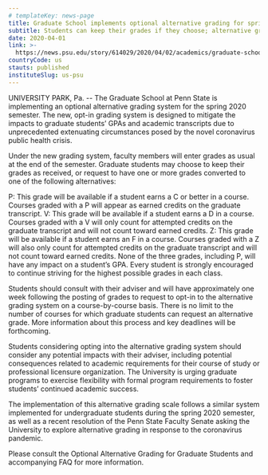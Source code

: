```yaml
---
# templateKey: news-page
title: Graduate School implements optional alternative grading for spring 2020 semester
subtitle: Students can keep their grades if they choose; alternative grades will not impact GPA
date: 2020-04-01
link: >-
  https://news.psu.edu/story/614029/2020/04/02/academics/graduate-school-implements-optional-alternative-grading-spring
countryCode: us
stauts: published
instituteSlug: us-psu
---
```


UNIVERSITY PARK, Pa. -- The Graduate School at Penn State is implementing an optional alternative grading system for the spring 2020 semester. The new, opt-in grading system is designed to mitigate the impacts to graduate students’ GPAs and academic transcripts due to unprecedented extenuating circumstances posed by the novel coronavirus public health crisis.

Under the new grading system, faculty members will enter grades as usual at the end of the semester. Graduate students may choose to keep their grades as received, or request to have one or more grades converted to one of the following alternatives:

P: This grade will be available if a student earns a C or better in a course. Courses graded with a P will appear as earned credits on the graduate transcript.
V: This grade will be available if a student earns a D in a course. Courses graded with a V will only count for attempted credits on the graduate transcript and will not count toward earned credits.
Z: This grade will be available if a student earns an F in a course. Courses graded with a Z will also only count for attempted credits on the graduate transcript and will not count toward earned credits.
None of the three grades, including P, will have any impact on a student’s GPA. Every student is strongly encouraged to continue striving for the highest possible grades in each class.

Students should consult with their adviser and will have approximately one week following the posting of grades to request to opt-in to the alternative grading system on a course-by-course basis. There is no limit to the number of courses for which graduate students can request an alternative grade. More information about this process and key deadlines will be forthcoming.

Students considering opting into the alternative grading system should consider any potential impacts with their adviser, including potential consequences related to academic requirements for their course of study or professional licensure organization. The University is urging graduate programs to exercise flexibility with formal program requirements to foster students’ continued academic success.

The implementation of this alternative grading scale follows a similar system implemented for undergraduate students during the spring 2020 semester, as well as a recent resolution of the Penn State Faculty Senate asking the University to explore alternative grading in response to the coronavirus pandemic.

Please consult the Optional Alternative Grading for Graduate Students and accompanying FAQ for more information.
